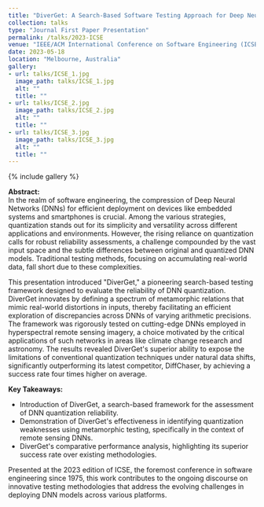 ```yaml
---
title: "DiverGet: A Search-Based Software Testing Approach for Deep Neural Network Quantization Assessment"
collection: talks
type: "Journal First Paper Presentation"
permalink: /talks/2023-ICSE
venue: "IEEE/ACM International Conference on Software Engineering (ICSE) 2023"
date: 2023-05-18
location: "Melbourne, Australia"
gallery:
- url: talks/ICSE_1.jpg
  image_path: talks/ICSE_1.jpg
  alt: ""
  title: ""
- url: talks/ICSE_2.jpg
  image_path: talks/ICSE_2.jpg
  alt: ""
  title: ""
- url: talks/ICSE_3.jpg
  image_path: talks/ICSE_3.jpg
  alt: ""
  title: ""
---
```


{% include gallery %}

**Abstract:**  
In the realm of software engineering, the compression of Deep Neural Networks (DNNs) for efficient deployment on devices 
like embedded systems and smartphones is crucial. Among the various strategies, quantization stands out for its 
simplicity and versatility across different applications and environments. However, the rising reliance on quantization 
calls for robust reliability assessments, a challenge compounded by the vast input space and the subtle differences 
between original and quantized DNN models. Traditional testing methods, focusing on accumulating real-world data, fall 
short due to these complexities.

This presentation introduced "DiverGet," a pioneering search-based testing framework designed to evaluate the reliability 
of DNN quantization. DiverGet innovates by defining a spectrum of metamorphic relations that mimic real-world distortions 
in inputs, thereby facilitating an efficient exploration of discrepancies across DNNs of varying arithmetic precisions. 
The framework was rigorously tested on cutting-edge DNNs employed in hyperspectral remote sensing imagery, a choice 
motivated by the critical applications of such networks in areas like climate change research and astronomy. 
The results revealed DiverGet's superior ability to expose the limitations of conventional quantization techniques 
under natural data shifts, significantly outperforming its latest competitor, DiffChaser, by achieving a success rate 
four times higher on average.

**Key Takeaways:**
- Introduction of DiverGet, a search-based framework for the assessment of DNN quantization reliability.
- Demonstration of DiverGet's effectiveness in identifying quantization weaknesses using metamorphic testing, 
specifically in the context of remote sensing DNNs.
- DiverGet's comparative performance analysis, highlighting its superior success rate over existing methodologies.

Presented at the 2023 edition of ICSE, the foremost conference in software engineering since 1975, this work contributes 
to the ongoing discourse on innovative testing methodologies that address the evolving challenges in deploying DNN 
models across various platforms.
